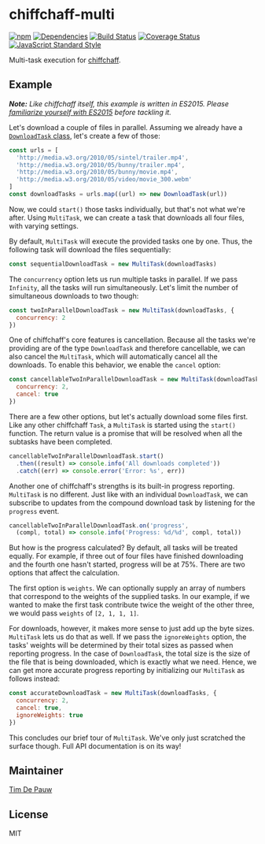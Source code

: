 # chiffchaff-multi

[![npm](https://img.shields.io/npm/v/chiffchaff-multi.svg)](https://www.npmjs.com/package/chiffchaff-multi) [![Dependencies](https://img.shields.io/david/zentrick/chiffchaff-multi.svg)](https://david-dm.org/zentrick/chiffchaff-multi) [![Build Status](https://img.shields.io/travis/zentrick/chiffchaff-multi.svg)](https://travis-ci.org/zentrick/chiffchaff-multi) [![Coverage Status](https://img.shields.io/coveralls/zentrick/chiffchaff-multi.svg)](https://coveralls.io/r/zentrick/chiffchaff-multi) [![JavaScript Standard Style](https://img.shields.io/badge/code%20style-standard-brightgreen.svg)](https://github.com/feross/standard)

Multi-task execution for [chiffchaff](https://github.com/zentrick/chiffchaff).

## Example

_**Note:** Like chiffchaff itself, this example is written in ES2015. Please
[familiarize yourself with ES2015](https://babeljs.io/docs/learn-es2015/) before
tackling it._

Let's download a couple of files in parallel. Assuming we already have a
[`DownloadTask` class](https://github.com/zentrick/chiffchaff#example), let's
create a few of those:

```js
const urls = [
  'http://media.w3.org/2010/05/sintel/trailer.mp4',
  'http://media.w3.org/2010/05/bunny/trailer.mp4',
  'http://media.w3.org/2010/05/bunny/movie.mp4',
  'http://media.w3.org/2010/05/video/movie_300.webm'
]
const downloadTasks = urls.map((url) => new DownloadTask(url))
```

Now, we could `start()` those tasks individually, but that's not what we're
after. Using `MultiTask`, we can create a task that downloads all four files,
with varying settings.

By default, `MultiTask` will execute the provided tasks one by one. Thus, the
following task will download the files sequentially:

```js
const sequentialDownloadTask = new MultiTask(downloadTasks)
```

The `concurrency` option lets us run multiple tasks in parallel. If we pass
`Infinity`, all the tasks will run simultaneously. Let's limit the number of
simultaneous downloads to two though:

```js
const twoInParallelDownloadTask = new MultiTask(downloadTasks, {
  concurrency: 2
})
```

One of chiffchaff's core features is cancellation. Because all the tasks we're
providing are of the type `DownloadTask` and therefore cancellable, we can also
cancel the `MultiTask`, which will automatically cancel all the downloads.
To enable this behavior, we enable the `cancel` option:

```js
const cancellableTwoInParallelDownloadTask = new MultiTask(downloadTasks, {
  concurrency: 2,
  cancel: true
})
```

There are a few other options, but let's actually download some files first.
Like any other chiffchaff `Task`, a `MultiTask` is started using the `start()`
function. The return value is a promise that will be resolved when all the
subtasks have been completed.

```js
cancellableTwoInParallelDownloadTask.start()
  .then((result) => console.info('All downloads completed'))
  .catch((err) => console.error('Error: %s', err))
```

Another one of chiffchaff's strengths is its built-in progress reporting.
`MultiTask` is no different. Just like with an individual `DownloadTask`, we can
subscribe to updates from the compound download task by listening for the
`progress` event.

```js
cancellableTwoInParallelDownloadTask.on('progress',
  (compl, total) => console.info('Progress: %d/%d', compl, total))
```

But how is the progress calculated? By default, all tasks will be treated
equally. For example, if three out of four files have finished downloading and
the fourth one hasn't started, progress will be at 75%. There are two options
that affect the calculation.

The first option is `weights`. We can optionally supply an array of numbers that
correspond to the weights of the supplied tasks. In our example, if we wanted
to make the first task contribute twice the weight of the other three, we
would pass `weights` of `[2, 1, 1, 1]`.

For downloads, however, it makes more sense to just add up the byte sizes.
`MultiTask` lets us do that as well. If we pass the `ignoreWeights` option,
the tasks' weights will be determined by their total sizes as passed when
reporting progress. In the case of `DownloadTask`, the total size is the size of
the file that is being downloaded, which is exactly what we need. Hence, we can
get more accurate progress reporting by initializing our `MultiTask` as follows
instead:

```js
const accurateDownloadTask = new MultiTask(downloadTasks, {
  concurrency: 2,
  cancel: true,
  ignoreWeights: true
})
```

This concludes our brief tour of `MultiTask`. We've only just scratched the
surface though. Full API documentation is on its way!

## Maintainer

[Tim De Pauw](https://github.com/timdp)

## License

MIT
